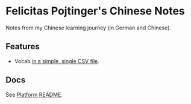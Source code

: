 # Felicitas Pojtinger's Chinese Notes

Notes from my Chinese learning journey (in German and Chinese).

## Features

- Vocab [in a simple, single CSV file](./src/data/vocab.csv).

## Docs

See [Platform README](../../README.md).
